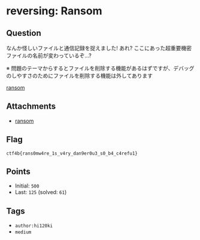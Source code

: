 # reversing: Ransom
## Question
なんか怪しいファイルと通信記録を捉えました!
あれ? ここにあった超重要機密ファイルの名前が変わっているぞ...?

※ 問題のテーマからするとファイルを削除する機能があるはずですが、デバッグのしやすさのためにファイルを削除する機能は外してあります

[ransom](files)

## Attachments
- [ransom](files)

## Flag
```
ctf4b{rans0mw4re_1s_v4ry_dan9er0u3_s0_b4_c4refu1}
```

## Points
- Initial: `500`
- Last: `125` (solved: `61`)

## Tags
- `author:hi120ki`
- `medium`
    